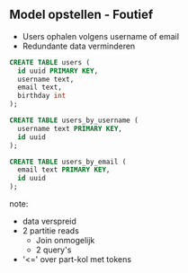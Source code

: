 ##  Model opstellen - Foutief

- Users ophalen volgens username of email
- Redundante data verminderen

```SQL
CREATE TABLE users (
  id uuid PRIMARY KEY,
  username text,
  email text,
  birthday int
);

CREATE TABLE users_by_username (
  username text PRIMARY KEY,
  id uuid
);

CREATE TABLE users_by_email (
  email text PRIMARY KEY,
  id uuid
);
```

note:
- data verspreid
- 2 partitie reads
  - Join onmogelijk
  - 2 query's
- '<=' over part-kol met tokens
